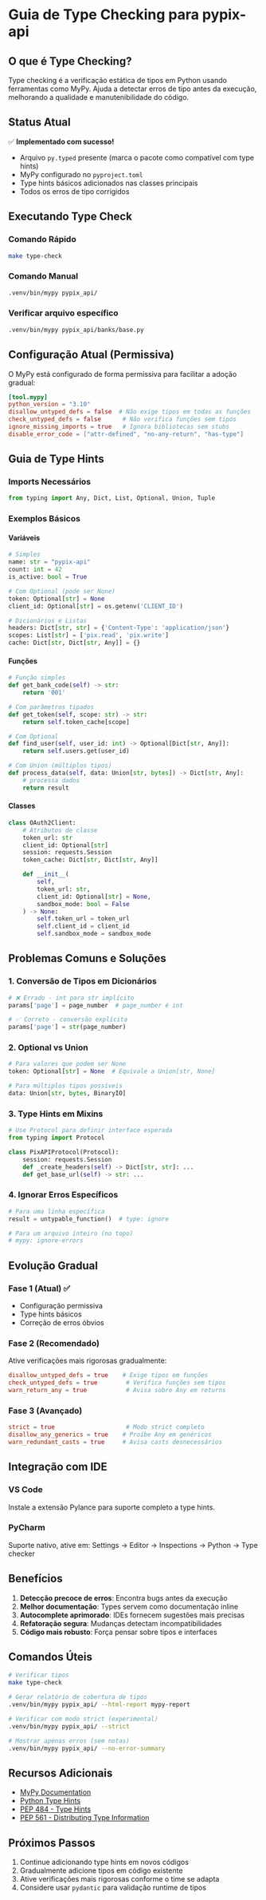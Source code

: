 # Guia de Type Checking para pypix-api

## O que é Type Checking?

Type checking é a verificação estática de tipos em Python usando ferramentas como MyPy. Ajuda a detectar erros de tipo antes da execução, melhorando a qualidade e manutenibilidade do código.

## Status Atual

✅ **Implementado com sucesso!**
- Arquivo `py.typed` presente (marca o pacote como compatível com type hints)
- MyPy configurado no `pyproject.toml`
- Type hints básicos adicionados nas classes principais
- Todos os erros de tipo corrigidos

## Executando Type Check

### Comando Rápido
```bash
make type-check
```

### Comando Manual
```bash
.venv/bin/mypy pypix_api/
```

### Verificar arquivo específico
```bash
.venv/bin/mypy pypix_api/banks/base.py
```

## Configuração Atual (Permissiva)

O MyPy está configurado de forma permissiva para facilitar a adoção gradual:

```toml
[tool.mypy]
python_version = "3.10"
disallow_untyped_defs = false  # Não exige tipos em todas as funções
check_untyped_defs = false      # Não verifica funções sem tipos
ignore_missing_imports = true   # Ignora bibliotecas sem stubs
disable_error_code = ["attr-defined", "no-any-return", "has-type"]
```

## Guia de Type Hints

### Imports Necessários
```python
from typing import Any, Dict, List, Optional, Union, Tuple
```

### Exemplos Básicos

#### Variáveis
```python
# Simples
name: str = "pypix-api"
count: int = 42
is_active: bool = True

# Com Optional (pode ser None)
token: Optional[str] = None
client_id: Optional[str] = os.getenv('CLIENT_ID')

# Dicionários e Listas
headers: Dict[str, str] = {'Content-Type': 'application/json'}
scopes: List[str] = ['pix.read', 'pix.write']
cache: Dict[str, Dict[str, Any]] = {}
```

#### Funções
```python
# Função simples
def get_bank_code(self) -> str:
    return '001'

# Com parâmetros tipados
def get_token(self, scope: str) -> str:
    return self.token_cache[scope]

# Com Optional
def find_user(self, user_id: int) -> Optional[Dict[str, Any]]:
    return self.users.get(user_id)

# Com Union (múltiplos tipos)
def process_data(self, data: Union[str, bytes]) -> Dict[str, Any]:
    # processa dados
    return result
```

#### Classes
```python
class OAuth2Client:
    # Atributos de classe
    token_url: str
    client_id: Optional[str]
    session: requests.Session
    token_cache: Dict[str, Dict[str, Any]]

    def __init__(
        self,
        token_url: str,
        client_id: Optional[str] = None,
        sandbox_mode: bool = False
    ) -> None:
        self.token_url = token_url
        self.client_id = client_id
        self.sandbox_mode = sandbox_mode
```

## Problemas Comuns e Soluções

### 1. Conversão de Tipos em Dicionários
```python
# ❌ Errado - int para str implícito
params['page'] = page_number  # page_number é int

# ✅ Correto - conversão explícita
params['page'] = str(page_number)
```

### 2. Optional vs Union
```python
# Para valores que podem ser None
token: Optional[str] = None  # Equivale a Union[str, None]

# Para múltiplos tipos possíveis
data: Union[str, bytes, BinaryIO]
```

### 3. Type Hints em Mixins
```python
# Use Protocol para definir interface esperada
from typing import Protocol

class PixAPIProtocol(Protocol):
    session: requests.Session
    def _create_headers(self) -> Dict[str, str]: ...
    def get_base_url(self) -> str: ...
```

### 4. Ignorar Erros Específicos
```python
# Para uma linha específica
result = untypable_function()  # type: ignore

# Para um arquivo inteiro (no topo)
# mypy: ignore-errors
```

## Evolução Gradual

### Fase 1 (Atual) ✅
- Configuração permissiva
- Type hints básicos
- Correção de erros óbvios

### Fase 2 (Recomendado)
Ative verificações mais rigorosas gradualmente:
```toml
disallow_untyped_defs = true    # Exige tipos em funções
check_untyped_defs = true        # Verifica funções sem tipos
warn_return_any = true           # Avisa sobre Any em returns
```

### Fase 3 (Avançado)
```toml
strict = true                    # Modo strict completo
disallow_any_generics = true    # Proíbe Any em genéricos
warn_redundant_casts = true     # Avisa casts desnecessários
```

## Integração com IDE

### VS Code
Instale a extensão Pylance para suporte completo a type hints.

### PyCharm
Suporte nativo, ative em: Settings → Editor → Inspections → Python → Type checker

## Benefícios

1. **Detecção precoce de erros**: Encontra bugs antes da execução
2. **Melhor documentação**: Types servem como documentação inline
3. **Autocomplete aprimorado**: IDEs fornecem sugestões mais precisas
4. **Refatoração segura**: Mudanças detectam incompatibilidades
5. **Código mais robusto**: Força pensar sobre tipos e interfaces

## Comandos Úteis

```bash
# Verificar tipos
make type-check

# Gerar relatório de cobertura de tipos
.venv/bin/mypy pypix_api/ --html-report mypy-report

# Verificar com modo strict (experimental)
.venv/bin/mypy pypix_api/ --strict

# Mostrar apenas erros (sem notas)
.venv/bin/mypy pypix_api/ --no-error-summary
```

## Recursos Adicionais

- [MyPy Documentation](https://mypy.readthedocs.io/)
- [Python Type Hints](https://docs.python.org/3/library/typing.html)
- [PEP 484 - Type Hints](https://peps.python.org/pep-0484/)
- [PEP 561 - Distributing Type Information](https://peps.python.org/pep-0561/)

## Próximos Passos

1. Continue adicionando type hints em novos códigos
2. Gradualmente adicione tipos em código existente
3. Ative verificações mais rigorosas conforme o time se adapta
4. Considere usar `pydantic` para validação runtime de tipos
